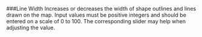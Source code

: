 ###Line Width
Increases or decreases the width of shape outlines and lines drawn on the map.  Input values must be positive integers and should be entered on a scale of 0 to 100.  The corresponding slider may help when adjusting the value.
